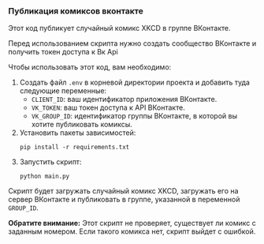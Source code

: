 ### Публикация комиксов вконтакте

Этот код публикует случайный комикс XKCD в группе ВКонтакте.

Перед использованием скрипта нужно создать сообщество ВКонтакте и получить токен доступа к Вк Api

Чтобы использовать этот код, вам необходимо:

1. Создать файл `.env` в корневой директории проекта и добавить туда следующие переменные:
    * `CLIENT_ID`: ваш идентификатор приложения ВКонтакте.
    * `VK_TOKEN`: ваш токен доступа к API ВКонтакте.
    * `VK_GROUP_ID`: идентификатор группы ВКонтакте, в которой вы хотите публиковать комиксы.
2. Установить пакеты зависимостей:
    ```
    pip install -r requirements.txt
    ```
3. Запустить скрипт:
    ```
    python main.py
    ```

Скрипт будет загружать случайный комикс XKCD, загружать его на сервер ВКонтакте и публиковать в группе, указанной в переменной `GROUP_ID`.

**Обратите внимание:** Этот скрипт не проверяет, существует ли комикс с заданным номером. Если такого комикса нет, скрипт выйдет с ошибкой.